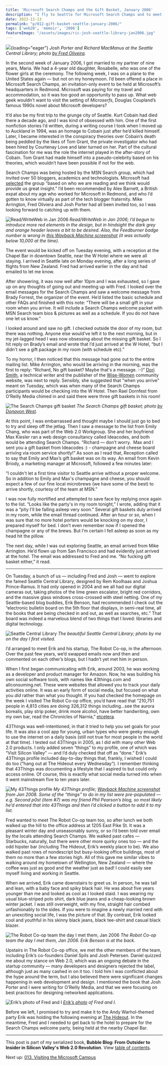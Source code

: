 ```yaml
---
title: 'Microsoft Search Champs and the Gift Basket, January 2006'
description: "I fly to Seattle for Microsoft Search Champs and to meet up again with my blog buddies. But there's a problem: no gift basket! Later I meet Erik Benson at the office of his startup, The Robot Co-op."
date: 2023-12-13
permalink: "p/012-gift-basket-seattle-january-2006/"
tags: ['web20', 'memoir', '2006']
featureImage: "/assets/images/ric-josh-seattle-library-jan2006.jpg"
---
```


![](/assets/images/ric-josh-seattle-library-jan2006.jpg){loading="eager"}
*Josh Porter and Richard MacManus at the Seattle Central Library; photo [by Fred Oliveira](https://www.flickr.com/photos/webreakstuff/95892538).*

In the second week of January 2006, I got married to my partner of nine years, Maria. We had a 4-year old daughter, Rosabelle, who was one of the flower girls at the ceremony. The following week, I was on a plane to the United States again — but not on my honeymoon. I’d been offered a place in Microsoft Search Champs, an invitation-only event to be held at Microsoft’s headquarters in Redmond. Microsoft was paying for my travel and accommodation, so it was too good an opportunity to pass up. What web geek wouldn’t want to visit the setting of _Microserfs_, Douglas Coupland’s famous 1990s novel about Microsoft developers?

It’d also be my first trip to the grunge city of Seattle. Kurt Cobain had died there a decade ago, and I was kind of obsessed with him. One of the first nonfiction stories I’d written, during a writing course I took when I moved up to Auckland in 1994, was an homage to Cobain just after he’d killed himself. Later, I became interested in the conspiracy theories over Cobain’s death being peddled by the likes of Tom Grant, the private investigator who had been hired by Courtenay Love and later turned on her. Part of the cultural fascination for me was the role the internet played in the after-story of Cobain. Tom Grant had made himself into a pseudo-celebrity based on his theories, which wouldn’t have been possible if not for the web.

Search Champs was being hosted by the MSN Search group, which had invited over 50 bloggers, academics and technologists. Microsoft had [selected](http://emilychang.com/2006/01/microsoft-search-champs-v4/) the group “based on who we are reading and we think would provide us great insight.” I’d been recommended by Alex Barnett, a British expat about my age who worked for Microsoft in Redmond, and who I’d gotten to know virtually as part of the tech blogger fraternity. Mike Arrington, Fred Oliviera and Josh Porter had all been invited too, so I was looking forward to catching up with them.

![Read/WriteWeb in Jan 2006](/assets/images/da727c61-a2ba-48a7-9188-492dfff7b73a_1280x769.jpg "Read/WriteWeb in Jan 2006")
*Read/WriteWeb in Jan 2006; I’d begun to introduce more red elements in the design, but in hindsight the dark grey and orange header leaves a bit to be desired. Also, the Feedburner badge number is wrong in [this Wayback Machine screenshot](https://web.archive.org/web/20060114152207if_/http://www.readwriteweb.com:80/) (it was actually below 10,000 at the time).*

The event would be kicked off on Tuesday evening, with a reception at the Chapel Bar in downtown Seattle, near the W Hotel where we were all staying. I arrived in Seattle late on Monday evening, after a long series of flights from New Zealand. Fred had arrived earlier in the day and had emailed to let me know.

After showering, it was now well after 10pm and I was exhausted, so I gave up on any thoughts of going out and meeting up with Fred. I looked over the email messages for the Search Champs and saw a welcome message from Brady Forrest, the organizer of the event. He’d listed the basic schedule and other FAQs and finished with this note: “There will be a small gift in your room when you arrive. It will include a Search Champs welcome packet with MSN Search team bios & pictures as well as a schedule. If you do not have one let us know.”

I looked around and saw no gift. I checked outside the door of my room, but there was nothing. Anyone else would’ve left it to the next morning, but in my jet-lagged head I was now obsessing about the missing gift basket. So I hit reply on Brady’s email and wrote that I’d just arrived at the W Hotel, “but I didn't see a gift package in my room (with schedule etc).”

To my horror, I then noticed that this message had gone out to the entire mailing list. Mike Arrington, who would be arriving in the morning, was the first to reply: “Richard, No gift basket? Maybe that's a message. :-)” [Dori Smith](https://web.archive.org/web/20060127005132/http://www.dori.com/), a technical writer and the publisher of the [Wise-Women](https://web.archive.org/web/20060208184742/http://www.wise-women.org/about/) community website, was next to reply. Sensibly, she suggested that "when you arrive" meant on Tuesday, which was when many of the Search Champs participants would be checking into the W Hotel. Then Rael Dornfest from O’Reilly Media chimed in and said there were three gift baskets in his room!

![The Search Champs gift basket](/assets/images/65ae06b2-5417-4554-bd11-55827ccd8288_800x600.jpg "The Search Champs gift basket")
*The Search Champs gift basket; photo [by Donavon West](https://www.flickr.com/photos/donavon/91796967).*

At this point, I was embarrassed and thought maybe I should just go to bed to try and sleep off the jetlag. Then I saw a message to the list from Emily Chang, who was part of the Web 2.0 Workgroup. She and her boyfriend Max Kiesler ran a web design consultancy called Ideacodes, and both would be attending Search Champs. “Richard — don't worry.  Max and I sent you a gift basket from Ideacodes :) - champagne and cheese board arriving via room service shortly!” As soon as I read that, Reception called to say that Emily and Max’s gift basket was on its way. An email from Kevin Briody, a marketing manager at Microsoft, followed a few minutes later:

“I couldn't let a first time visitor to Seattle arrive without a proper welcome. So in addition to Emily and Max's champagne and cheese, you should expect a few of our fine local microbrews (we have some of the best) to arrive shortly, courtesy of the team at MSN.”

I was now fully mortified and attempted to save face by replying once again to the list. “Looks like the party's in my room tonight,” I wrote, adding that it was a “pity I'll be falling asleep very soon.” Several gift baskets duly arrived in my room, while the email thread continued. After an hour or so, when I was sure that no more hotel porters would be knocking on my door, I prepared myself for bed. I don’t even remember now if I opened the champagne or any of the brews. But I’m certain I fell asleep as soon as my head hit the pillow.

The next day, while I was out exploring Seattle, an email arrived from Mike Arrington. He’d flown up from San Francisco and had evidently just arrived at the hotel. The email was addressed to Fred and me. “No fucking gift basket either,” it read.

* * *

On Tuesday, a bunch of us — including Fred and Josh — went to explore the famed Seattle Central Library, designed by Rem Koolhaas and Joshua Prince-Ramus. It had only opened in 2004 and we all had our digital cameras out, taking photos of the lime green escalator, bright red corridors, and the massive glass windows cross-crossed with steel netting. One of my Seattle-based blog buddies, Erik Benson, had recommended I check out the “electronic bulletin board on the 5th floor that displays, in semi-real time, all the books that are being checked in and out, as well as searches, etc.” That board was indeed a marvelous blend of two things that I loved: libraries and digital technology.

![Seattle Central Library](/assets/images/8b430354-998d-4ef1-9edc-e3ac87d320ae_1637x1228.jpg "Seattle Central Library")
*The beautiful Seattle Central Library; photo by me on the day I first visited.*

I’d arranged to meet Erik and his startup, The Robot Co-op, in the afternoon. Over the past few years, we’d swapped emails now and then and commented on each other’s blogs, but I hadn’t yet met him in person.

When I first began communicating with Erik, around 2003, he was working as a developer and product manager for Amazon. Now, he was building his own social software tools, with names like 43things.com and allconsuming.net. These were websites that allowed you to track your daily activities online. It was an early form of social media, but focused on what you _did_ rather than what you thought. If you had checked the homepage on the week I visited The Robot Co-op office, you’d have read that “210,751 people in 4,813 cities are doing 326,312 things including…see the aurora borealis, play strip poker, drink more alcohol, have better handwriting, own my own bar, read the Chronicles of Narnia,” [etcetera](https://web.archive.org/web/20060127230450/http://43things.com/).

43Things was well-intentioned, in that it tried to help you set goals for your life. It was also a cool app for young, urban types who were geeky enough to use the internet on a daily basis (still not true for most people in the world at that time). I tested out 43Things in 2005, as I did with many other Web 2.0 products. I only added seven “things” to my profile, one of which was “Visit Silicon Valley” — and I’d duly checked that off as “done.” Erik’s 43Things profile included day-to-day things that, frankly, I wished I could do too (“hang out at The Hideout every Wednesday“). I remember thinking that 43Things was documenting a lifestyle that I aspired to but could only access online. Of course, this is exactly what social media turned into when it went mainstream five to ten years later.

![My 43Things profile](/assets/images/092d9381-ab47-4ddb-b607-44c798220594_1628x1520.png "My 43Things profile")
*My 43Things profile; [Wayback Machine screenshot](https://web.archive.org/web/20080121182105if_/http://www.43things.com:80/people/view/ricmac) from Jan 2008. Some of the “things” to do in my list were pre-populated — e.g. Second p0st (item #7) was my friend Phil Pearson’s blog, so most likely he’d entered that into 43Things and then I’d clicked a button to add it to my list.*

Fred wanted to meet The Robot Co-op team too, so after lunch we both walked up the hill to the office address at 1205 East Pike St. It was a pleasant winter day and unseasonably sunny, or so I’d been told over email by the locals attending Search Champs. We walked past cafes — Starbucks, naturally, but there were other more quirky ones too — and the odd hipster bar (including The Hideout, Erik’s weekly place to be). We also walked past rows of nondescript but busy-looking office buildings, most of them no more than a few stories high. All of this gave me similar vibes to walking around my hometown of Wellington, New Zealand — where the coffee was just as good and the weather just as bad! I could easily see myself living and working in Seattle.

When we arrived, Erik came downstairs to greet us. In person, he was tall and lean, with a baby face and spiky black hair. He was about five years younger than me and looked as cool as I looked staid. I was wearing my usual blue-striped polo shirt, dark blue jeans and a cheap-looking brown winter jacket. I was still overweight, with my fine, straight hair combed unfashionably to the sides. If you were to imagine a newly married nerd with an unexciting social life, I was the picture of that. By contrast, Erik looked cool and youthful in his skinny black jeans, black tee-shirt and casual black blazer.

![The Robot Co-op team the day I met them, Jan 2006](/assets/images/39683c11-32e6-4200-92f4-7a5dd3969338_1637x1228.jpg "The Robot Co-op team the day I met them, Jan 2006")
*The Robot Co-op team the day I met them, Jan 2006. Erik Benson is at the back.*

Upstairs in The Robot Co-op office, we met the other members of the team, including Erik’s co-founders Daniel Spils and Josh Petersen. Daniel quizzed me about my stance on Web 2.0, which was an ongoing debate in the startup community — many developers and designers rejected the label, although just as many cashed in on it too. I told him I was conflicted about the hype around the term, but I also believed there were significant changes happening in web development and design. I mentioned the book that Josh Porter and I were writing for O’Reilly Media, and that we were focusing on best practices for designing networked applications.

![Erik’s photo of Fred and I](/assets/images/22a34091-74f0-4d87-8f5a-15dd587b9ca8_1152x864.jpg "Erik’s photo of Fred and I")
*[Erik’s photo](https://www.flickr.com/photos/erikbenson/90820805/in/dateposted/) of Fred and I.*

Before we left, I promised to try and make it to the Andy Warhol-themed party Erik was holding the following evening at [The Hideout](https://web.archive.org/web/20060201050430/http://ricmac.43people.com/). In the meantime, Fred and I needed to get back to the hotel to prepare for the Search Champs welcome party, being held at the nearby Chapel Bar.

* * *

This post is part of my serialized book, **Bubble Blog: From Outsider to Insider in Silicon Valley's Web 2.0 Revolution**. View [table of contents](/p/roadmap-bubbleblog/).

Next up: [013\. Visiting the Microsoft Campus](/p/013-visiting-the-microsoft-campus)

